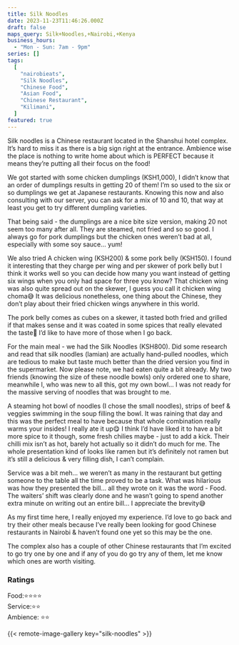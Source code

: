 ```yaml
---
title: Silk Noodles
date: 2023-11-23T11:46:26.000Z
draft: false
maps_query: Silk+Noodles,+Nairobi,+Kenya
business_hours:
  - "Mon - Sun: 7am - 9pm"
series: []
tags:
  [
    "nairobieats",
    "Silk Noodles",
    "Chinese Food",
    "Asian Food",
    "Chinese Restaurant",
    "Kilimani",
  ]
featured: true
---
```


Silk noodles is a Chinese restaurant located in the Shanshui hotel complex. It’s hard to miss it as there is a big sign right at the entrance. Ambience wise the place is nothing to write home about which is PERFECT because it means they’re putting all their focus on the food!

We got started with some chicken dumplings (KSH1,000), I didn’t know that an order of dumplings results in getting 20 of them! I’m so used to the six or so dumplings we get at Japanese restaurants. Knowing this now and also consulting with our server, you can ask for a mix of 10 and 10, that way at least you get to try different dumpling varieties.

That being said - the dumplings are a nice bite size version, making 20 not seem too many after all. They are steamed, not fried and so so good. I always go for pork dumplings but the chicken ones weren’t bad at all, especially with some soy sauce… yum!

We also tried A chicken wing (KSH200) & some pork belly (KSH150). I found it interesting that they charge per wing and per skewer of pork belly but I think it works well so you can decide how many you want instead of getting six wings when you only had space for three you know? That chicken wing was also quite spread out on the skewer, I guess you call it chicken wing choma😅 It was delicious nonetheless, one thing about the Chinese, they don’t play about their fried chicken wings anywhere in this world.

The pork belly comes as cubes on a skewer, it tasted both fried and grilled if that makes sense and it was coated in some spices that really elevated the taste🤤 I’d like to have more of those when I go back.

For the main meal - we had the Silk Noodles (KSH800). Did some research and read that silk noodles (lamian) are actually hand-pulled noodles, which are tedious to make but taste much better than the dried version you find in the supermarket. Now please note, we had eaten quite a bit already. My two friends (knowing the size of these noodle bowls) only ordered one to share, meanwhile I, who was new to all this, got my own bowl... I was not ready for the massive serving of noodles that was brought to me.

A steaming hot bowl of noodles (I chose the small noodles), strips of beef & veggies swimming in the soup filling the bowl. It was raining that day and this was the perfect meal to have because that whole combination really warms your insides! I really ate it up😋 I think I’d have liked it to have a bit more spice to it though, some fresh chilies maybe - just to add a kick. Their chilli mix isn’t as hot, barely hot actually so it didn’t do much for me. The whole presentation kind of looks like ramen but it’s definitely not ramen but it’s still a delicious & very filling dish, I can’t complain.

Service was a bit meh… we weren’t as many in the restaurant but getting someone to the table all the time proved to be a task. What was hilarious was how they presented the bill… all they wrote on it was the word - Food. The waiters’ shift was clearly done and he wasn’t going to spend another extra minute on writing out an entire bill… I appreciate the brevity😅

As my first time here, I really enjoyed my experience. I’d love to go back and try their other meals because I’ve really been looking for good Chinese restaurants in Nairobi & haven’t found one yet so this may be the one.

The complex also has a couple of other Chinese restaurants that I’m excited to go try one by one and if any of you do go try any of them, let me know which ones are worth visiting.

### Ratings

Food:⭐️⭐️⭐️⭐️<br>
Service:⭐️⭐️<br>
Ambience: ⭐️⭐️<br>

{{< remote-image-gallery key="silk-noodles" >}}
